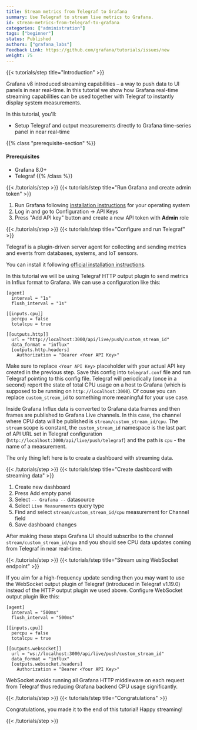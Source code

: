 ```yaml
---
title: Stream metrics from Telegraf to Grafana
summary: Use Telegraf to stream live metrics to Grafana.
id: stream-metrics-from-telegraf-to-grafana
categories: ["administration"]
tags: ["beginner"]
status: Published
authors: ["grafana_labs"]
Feedback Link: https://github.com/grafana/tutorials/issues/new
weight: 75
---
```


{{< tutorials/step title="Introduction" >}}

Grafana v8 introduced streaming capabilities – a way to push data to UI panels in near real-time. In this tutorial we show how Grafana real-time streaming capabilities can be used together with Telegraf to instantly display system measurements.

In this tutorial, you'll:

- Setup Telegraf and output measurements directly to Grafana time-series panel in near real-time

{{% class "prerequisite-section" %}}
#### Prerequisites

- Grafana 8.0+
- Telegraf
{{% /class %}}

{{< /tutorials/step >}}
{{< tutorials/step title="Run Grafana and create admin token" >}}

1. Run Grafana following [installation instructions](https://grafana.com/docs/grafana/latest/installation/) for your operating system
1. Log in and go to Configuration -> API Keys
1. Press "Add API key" button and create a new API token with **Admin** role

{{< /tutorials/step >}}
{{< tutorials/step title="Configure and run Telegraf" >}}

Telegraf is a plugin-driven server agent for collecting and sending metrics and events from databases, systems, and IoT sensors.

You can install it following [official installation instructions](https://docs.influxdata.com/telegraf/latest/introduction/installation/).

In this tutorial we will be using Telegraf HTTP output plugin to send metrics in Influx format to Grafana. We can use a configuration like this:

```
[agent]
  interval = "1s"
  flush_interval = "1s"

[[inputs.cpu]]
  percpu = false
  totalcpu = true

[[outputs.http]]
  url = "http://localhost:3000/api/live/push/custom_stream_id"
  data_format = "influx"
  [outputs.http.headers]
    Authorization = "Bearer <Your API Key>"
```

Make sure to replace `<Your API Key>` placeholder with your actual API key created in the previous step. Save this config into `telegraf.conf` file and run Telegraf pointing to this config file. Telegraf will periodically (once in a second) report the state of total CPU usage on a host to Grafana (which is supposed to be running on `http://localhost:3000`). Of couse you can replace `custom_stream_id` to something more meaningful for your use case.

Inside Grafana Influx data is converted to Grafana data frames and then frames are published to Grafana Live channels. In this case, the channel where CPU data will be published is `stream/custom_stream_id/cpu`. The `stream` scope is constant, the `custom_stream_id` namespace is the last part of API URL set in Telegraf configuration (`http://localhost:3000/api/live/push/telegraf`) and the path is `cpu` - the name of a measurement.

The only thing left here is to create a dashboard with streaming data.

{{< /tutorials/step >}}
{{< tutorials/step title="Create dashboard with streaming data" >}}

1. Create new dashboard
1. Press Add empty panel
1. Select `-- Grafana --` datasource
1. Select `Live Measurements` query type
1. Find and select `stream/custom_stream_id/cpu` measurement for Channel field
1. Save dashboard changes

After making these steps Grafana UI should subscribe to the channel `stream/custom_stream_id/cpu` and you should see CPU data updates coming from Telegraf in near real-time.

{{< /tutorials/step >}}
{{< tutorials/step title="Stream using WebSocket endpoint" >}}

If you aim for a high-frequency update sending then you may want to use the WebSocket output plugin of Telegraf (introduced in Telegraf v1.19.0) instead of the HTTP output plugin we used above. Configure WebSocket output plugin like this:

```
[agent]
  interval = "500ms"
  flush_interval = "500ms"

[[inputs.cpu]]
  percpu = false
  totalcpu = true

[[outputs.websocket]]
  url = "ws://localhost:3000/api/live/push/custom_stream_id"
  data_format = "influx"
  [outputs.websocket.headers]
    Authorization = "Bearer <Your API Key>"
```

WebSocket avoids running all Grafana HTTP middleware on each request from Telegraf thus reducing Grafana backend CPU usage significantly.

{{< /tutorials/step >}}
{{< tutorials/step title="Congratulations" >}}

Congratulations, you made it to the end of this tutorial! Happy streaming!

{{< /tutorials/step >}}
